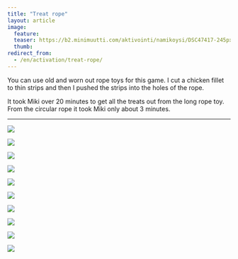 ```yaml
---
title: "Treat rope"
layout: article
image:
  feature:
  teaser: https://b2.minimuutti.com/aktivointi/namikoysi/DSC47417-245px.jpg
  thumb:
redirect_from:
  - /en/activation/treat-rope/
---
```


You can use old and worn out rope toys for this game. I cut a chicken fillet to thin strips and then I pushed the strips into the holes of the rope.

It took Miki over 20 minutes to get all the treats out from the long rope toy. From the circular rope it took Miki only about 3 minutes.

---

![](https://b2.minimuutti.com/aktivointi/namikoysi/DSC47283-800px.jpg)

![](https://b2.minimuutti.com/aktivointi/namikoysi/DSC47318-800px.jpg)

![](https://b2.minimuutti.com/aktivointi/namikoysi/DSC47417-800px.jpg)

![](https://b2.minimuutti.com/aktivointi/namikoysi/DSC47453-800px.jpg)

![](https://b2.minimuutti.com/aktivointi/namikoysi/DSC47419-800px.jpg)

![](https://b2.minimuutti.com/aktivointi/namikoysi/DSC47457-800px.jpg)

![](https://b2.minimuutti.com/aktivointi/namikoysi/DSC40613-800px.jpg)

![](https://b2.minimuutti.com/aktivointi/namikoysi/DSC40667-800px.jpg)

![](https://b2.minimuutti.com/aktivointi/namikoysi/DSC40711-800px.jpg)

![](https://b2.minimuutti.com/aktivointi/namikoysi/DSC40687-800px.jpg)
